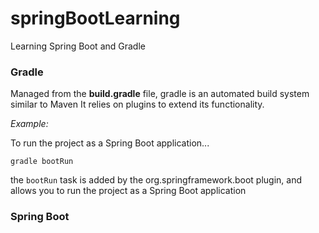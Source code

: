 # springBootLearning
Learning Spring Boot and Gradle

### Gradle

Managed from the **build.gradle** file, gradle is an automated build system similar to Maven
It relies on plugins to extend its functionality.

*Example:*

To run the project as a Spring Boot application...

`gradle bootRun`

the `bootRun` task is added by the org.springframework.boot plugin, and allows you to run the project as a Spring Boot application

### Spring Boot

